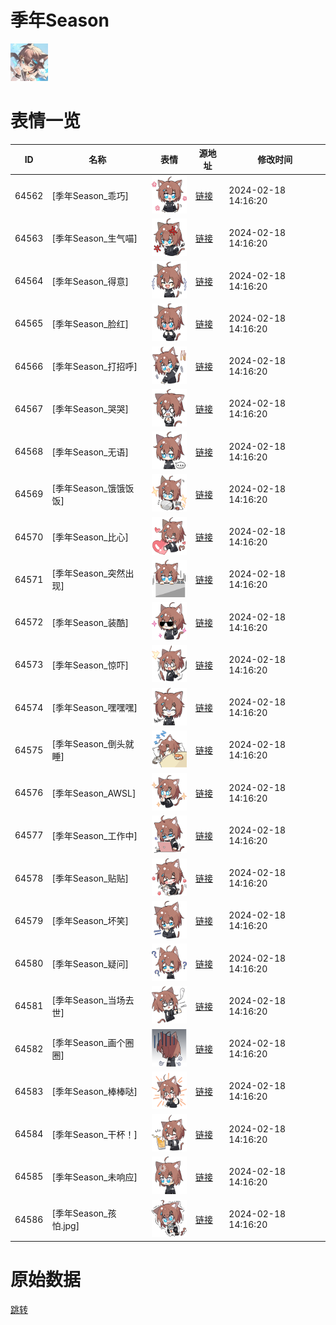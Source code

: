# 季年Season

<img src="./cover.jpg" height="60" alt="cover" />

# 表情一览

|ID|名称|表情|源地址|修改时间|
|----|----|----|----|----|
|64562|[季年Season_乖巧]|<img src="./pic/064562_%5B季年Season_乖巧%5D.png" height="60" alt="乖巧"/>|[链接](https://i0.hdslb.com/bfs/garb/83e1929a76a525e2ea25a6f12aa690d9bf508997.png)|2024-02-18 14:16:20|
|64563|[季年Season_生气喵]|<img src="./pic/064563_%5B季年Season_生气喵%5D.png" height="60" alt="生气喵"/>|[链接](https://i0.hdslb.com/bfs/garb/f232b7cbc4c8ea422fa982b471428641c4c789d5.png)|2024-02-18 14:16:20|
|64564|[季年Season_得意]|<img src="./pic/064564_%5B季年Season_得意%5D.png" height="60" alt="得意"/>|[链接](https://i0.hdslb.com/bfs/garb/6052e76ec0d066e288a39d728dceedef55a0d7a7.png)|2024-02-18 14:16:20|
|64565|[季年Season_脸红]|<img src="./pic/064565_%5B季年Season_脸红%5D.png" height="60" alt="脸红"/>|[链接](https://i0.hdslb.com/bfs/garb/cc05b865bfab9d9239c55ac3c4ee9ed45c3d093f.png)|2024-02-18 14:16:20|
|64566|[季年Season_打招呼]|<img src="./pic/064566_%5B季年Season_打招呼%5D.png" height="60" alt="打招呼"/>|[链接](https://i0.hdslb.com/bfs/garb/62e792a9ceea87ea17d6cacfc9386e853b74f70f.png)|2024-02-18 14:16:20|
|64567|[季年Season_哭哭]|<img src="./pic/064567_%5B季年Season_哭哭%5D.png" height="60" alt="哭哭"/>|[链接](https://i0.hdslb.com/bfs/garb/1e0fe31e00c5826d997f70deb98aba4548a68bec.png)|2024-02-18 14:16:20|
|64568|[季年Season_无语]|<img src="./pic/064568_%5B季年Season_无语%5D.png" height="60" alt="无语"/>|[链接](https://i0.hdslb.com/bfs/garb/89104d2b5e9aaf76b0e5ea06c617051478b845e3.png)|2024-02-18 14:16:20|
|64569|[季年Season_饿饿饭饭]|<img src="./pic/064569_%5B季年Season_饿饿饭饭%5D.png" height="60" alt="饿饿饭饭"/>|[链接](https://i0.hdslb.com/bfs/garb/91eba6211c700561f4cbcb08d09b2f370542fffc.png)|2024-02-18 14:16:20|
|64570|[季年Season_比心]|<img src="./pic/064570_%5B季年Season_比心%5D.png" height="60" alt="比心"/>|[链接](https://i0.hdslb.com/bfs/garb/962c5dbdac17bd4b8bed76ddc9cb49440aacc457.png)|2024-02-18 14:16:20|
|64571|[季年Season_突然出现]|<img src="./pic/064571_%5B季年Season_突然出现%5D.png" height="60" alt="突然出现"/>|[链接](https://i0.hdslb.com/bfs/garb/50b7d81f84e393757030e43ca6c4943fdc78b772.png)|2024-02-18 14:16:20|
|64572|[季年Season_装酷]|<img src="./pic/064572_%5B季年Season_装酷%5D.png" height="60" alt="装酷"/>|[链接](https://i0.hdslb.com/bfs/garb/f351fe6bfd717abeec0058f2a08306c11812c300.png)|2024-02-18 14:16:20|
|64573|[季年Season_惊吓]|<img src="./pic/064573_%5B季年Season_惊吓%5D.png" height="60" alt="惊吓"/>|[链接](https://i0.hdslb.com/bfs/garb/17f086a80d5be9d1077fa55ce0148ee5c8c51303.png)|2024-02-18 14:16:20|
|64574|[季年Season_嘿嘿嘿]|<img src="./pic/064574_%5B季年Season_嘿嘿嘿%5D.png" height="60" alt="嘿嘿嘿"/>|[链接](https://i0.hdslb.com/bfs/garb/cee9b5a26eff15f412ab36e65e9fb1bd5ddcc600.png)|2024-02-18 14:16:20|
|64575|[季年Season_倒头就睡]|<img src="./pic/064575_%5B季年Season_倒头就睡%5D.png" height="60" alt="倒头就睡"/>|[链接](https://i0.hdslb.com/bfs/garb/d6ca0c3449af6674d62686c2283e02c8e294a628.png)|2024-02-18 14:16:20|
|64576|[季年Season_AWSL]|<img src="./pic/064576_%5B季年Season_AWSL%5D.png" height="60" alt="AWSL"/>|[链接](https://i0.hdslb.com/bfs/garb/9dcd319e097f5c3e7daad3ef4fb886935f38bebc.png)|2024-02-18 14:16:20|
|64577|[季年Season_工作中]|<img src="./pic/064577_%5B季年Season_工作中%5D.png" height="60" alt="工作中"/>|[链接](https://i0.hdslb.com/bfs/garb/266c2df47ba382d3d3b736546bcb0d5c850d7a56.png)|2024-02-18 14:16:20|
|64578|[季年Season_贴贴]|<img src="./pic/064578_%5B季年Season_贴贴%5D.png" height="60" alt="贴贴"/>|[链接](https://i0.hdslb.com/bfs/garb/bf08048659fbb0043a8222f7fd03e069e137c5fa.png)|2024-02-18 14:16:20|
|64579|[季年Season_坏笑]|<img src="./pic/064579_%5B季年Season_坏笑%5D.png" height="60" alt="坏笑"/>|[链接](https://i0.hdslb.com/bfs/garb/67ed29ada8237b3e3c50f5c469ea1c632ac60896.png)|2024-02-18 14:16:20|
|64580|[季年Season_疑问]|<img src="./pic/064580_%5B季年Season_疑问%5D.png" height="60" alt="疑问"/>|[链接](https://i0.hdslb.com/bfs/garb/a56f1db33d8a30c159b54bb919f8c79c43cb5545.png)|2024-02-18 14:16:20|
|64581|[季年Season_当场去世]|<img src="./pic/064581_%5B季年Season_当场去世%5D.png" height="60" alt="当场去世"/>|[链接](https://i0.hdslb.com/bfs/garb/55565eada28aec7768b87942e6172463ed824a39.png)|2024-02-18 14:16:20|
|64582|[季年Season_画个圈圈]|<img src="./pic/064582_%5B季年Season_画个圈圈%5D.png" height="60" alt="画个圈圈"/>|[链接](https://i0.hdslb.com/bfs/garb/9264d85dbd7702ddc68747f0cfe482f426597946.png)|2024-02-18 14:16:20|
|64583|[季年Season_棒棒哒]|<img src="./pic/064583_%5B季年Season_棒棒哒%5D.png" height="60" alt="棒棒哒"/>|[链接](https://i0.hdslb.com/bfs/garb/490f9e9b2d90ab87ddc45c097785c9a35e9a22a0.png)|2024-02-18 14:16:20|
|64584|[季年Season_干杯！]|<img src="./pic/064584_%5B季年Season_干杯！%5D.png" height="60" alt="干杯！"/>|[链接](https://i0.hdslb.com/bfs/garb/bd5188f67460f88ea7cccb51687795e9e023d761.png)|2024-02-18 14:16:20|
|64585|[季年Season_未响应]|<img src="./pic/064585_%5B季年Season_未响应%5D.png" height="60" alt="未响应"/>|[链接](https://i0.hdslb.com/bfs/garb/36abdaf010cfdcd04020fc375b7f2c33684578c6.png)|2024-02-18 14:16:20|
|64586|[季年Season_孩怕.jpg]|<img src="./pic/064586_%5B季年Season_孩怕.jpg%5D.png" height="60" alt="孩怕.jpg"/>|[链接](https://i0.hdslb.com/bfs/garb/b798da449574bb83e2f3ddf28155e122f61659e1.png)|2024-02-18 14:16:20|

# 原始数据

[跳转](./raw.json)

